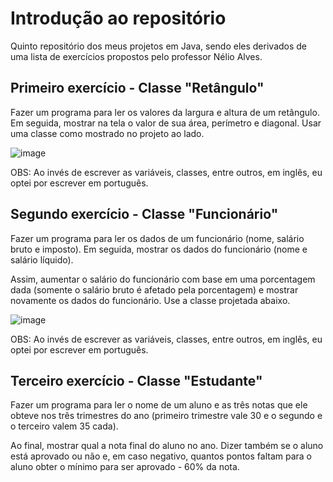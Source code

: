 # Introdução ao repositório

Quinto repositório dos meus projetos em Java, sendo eles derivados de uma lista de exercícios propostos pelo professor Nélio Alves. 

## Primeiro exercício - Classe "Retângulo"

Fazer um programa para ler os valores da largura e altura de um retângulo. Em seguida, mostrar na tela o valor de sua área, perímetro e diagonal. Usar uma classe como mostrado no projeto ao lado. 

![image](https://github.com/user-attachments/assets/da7d003f-9761-43e1-802d-5fbcc6728904)

OBS: Ao invés de escrever as variáveis, classes, entre outros, em inglês, eu optei por escrever em português.

## Segundo exercício - Classe "Funcionário"

Fazer um programa para ler os dados de um funcionário (nome, salário bruto e imposto). Em seguida, mostrar os dados do funcionário (nome e salário líquido). 

Assim, aumentar o salário do funcionário com base em uma porcentagem dada (somente o salário bruto é afetado pela porcentagem) e mostrar novamente os dados do funcionário. Use a classe projetada abaixo.

![image](https://github.com/user-attachments/assets/736bdad2-5b63-496c-9aef-0d73862da2b9)

OBS: Ao invés de escrever as variáveis, classes, entre outros, em inglês, eu optei por escrever em português.

## Terceiro exercício - Classe "Estudante"

Fazer um programa para ler o nome de um aluno e as três notas que ele obteve nos três trimestres do ano (primeiro trimestre vale 30 e o segundo e o terceiro valem 35 cada). 

Ao final, mostrar qual a nota final do aluno no ano. Dizer também se o aluno está aprovado ou não e, em caso negativo, quantos pontos faltam para o aluno obter o mínimo para ser aprovado - 60% da nota. 

